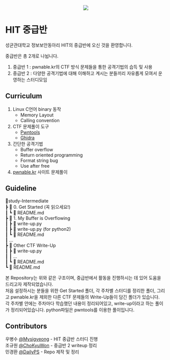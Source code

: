 <p align="center">
    <image src="https://github.com/Hacker-s-In-inTrusion/study-Intermediate/blob/main/image/logo.png?raw=true">
</p>  

# HIT 중급반   
성균관대학교 정보보안동아리 HIT의 중급반에 오신 것을 환영합니다.  

중급반은 총 2개로 나뉩니다.  
1. 중급반 1 : pwnable.kr의 CTF 방식 문제들을 통한 공격기법의 습득 및 사용  
2. 중급반 2 : 다양한 공격기법에 대해 이해하고 계시는 분들끼리 자유롭게 모여서 운영하는 스터디모임  

## Curriculum  
1. Linux C언어 binary 동작
    - Memory Layout
    - Calling convention
2. CTF 문제풀이 도구
    - [Pwntools](https://github.com/Gallopsled/pwntools)
    - [Ghidra](https://ghidra-sre.org/)
3. 간단한 공격기법
    - Buffer overflow
    - Return oriented programming
    - Format string bug
    - Use after free
4. [pwnable.kr](https://pwnable.kr) 사이트 문제풀이

## Guideline  
💾study-Intermediate  
┣ 📂 0. Get Started (꼭 읽으세요!)  
┃ ┗ 📜 README.md  
┣ 📂 1. My Buffer is Overflowing  
┃ ┣ 📜 write-up.py  
┃ ┣ 📜 write-up.py (for python2)  
┃ ┗ 📜 README.md  
┃ ...   
┣ 📂 Other CTF Write-Up  
┃ ┣ 📜 write-up.py  
┃ ┃ ...  
┃ ┗ 📜 README.md  
┗ 📜 README.md  

본 Repository는 위와 같은 구조이며, 중급반에서 활동을 진행하시는 데 있어 도움을 드리고자 제작되었습니다.  
처음 설정하시는 분들을 위한 Get Started 폴더, 각 주차별 스터디를 정리한 폴더, 그리고 pwnable.kr을 제외한 다른 CTF 문제들의 Write-Up들이 담긴 폴더가 있습니다.  
각 주차별 안에는 주차마다 학습했던 내용이 정리되어있고, write-up이라고 하는 풀이가 정리되어있습니다. python파일은 pwntools를 이용한 풀이입니다.

## Contributors  
우병수 [@Mysigyeong](https://github.com/Mysigyeong) - HIT 중급반 스터디 진행  
조규원 [@ChoKyuWon](https://github.com/ChoKyuWon) - 중급반 2 writeup 정리  
민경환 [@DailyPS](https://github.com/DailyPS) - Repo 제작 및 정리
